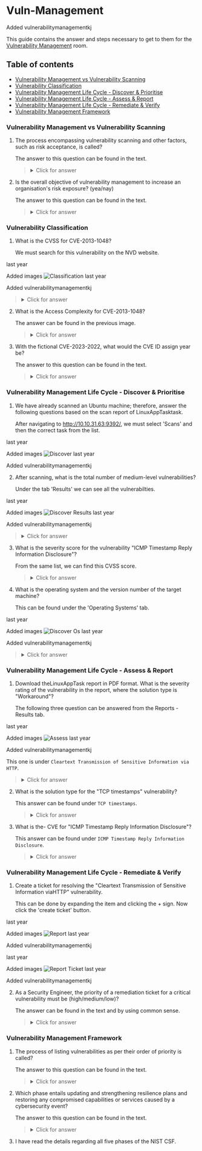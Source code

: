 # Vuln-Management

Added vulnerabilitymanagementkj

This guide contains the answer and steps necessary to get to them for the [Vulnerability Management](https://tryhackme.com/room/vulnerabilitymanagementkj) room.

## Table of contents

- [Vulnerability Management vs Vulnerability Scanning](#vulnerability-management-vs-vulnerability-scanning)
- [Vulnerability Classification](#vulnerability-classification)
- [Vulnerability Management Life Cycle - Discover & Prioritise](#vulnerability-management-life-cycle---discover-&-prioritise)
- [Vulnerability Management Life Cycle - Assess & Report](#vulnerability-management-life-cycle---assess-&-report)
- [Vulnerability Management Life Cycle - Remediate & Verify](#vulnerability-management-life-cycle---remediate-&-verify)
- [Vulnerability Management Framework](#vulnerability-management-framework)

### Vulnerability Management vs Vulnerability Scanning

1. The process encompassing vulnerability scanning and other factors, such as risk acceptance, is called?

   The answer to this question can be found in the text.

   ><details><summary>Click for answer</summary>Vulnerability Management</details>

2. Is the overall objective of vulnerability management to increase an organisation's risk exposure? (yea/nay)

   The answer to this question can be found in the text.

   ><details><summary>Click for answer</summary>nay</details>

### Vulnerability Classification

1. What is the CVSS for CVE-2013-1048?

   We must search for this vulnerability on the NVD website.

last year

Added images
   ![Classification](https://github.com/Kevinovitz/TryHackMe_Writeups/raw/main/vulnerabilitymanagementkj/Vulnerability_Management_Classification.png)
last year

Added vulnerabilitymanagementkj

   ><details><summary>Click for answer</summary>4.6</details>

2. What is the Access Complexity for CVE-2013-1048?

   The answer can be found in the previous image.

   ><details><summary>Click for answer</summary>Low</details>

3. With the fictional CVE-2023-2022, what would the CVE ID assign year be?

   The answer to this question can be found in the text.

   ><details><summary>Click for answer</summary>2023</details>

### Vulnerability Management Life Cycle - Discover & Prioritise

1. We have already scanned an Ubuntu machine; therefore, answer the following questions based on the scan report of LinuxAppTasktask.

   After navigating to http://10.10.31.63:9392/, we must select 'Scans' and then the correct task from the list.

last year

Added images
   ![Discover](https://github.com/Kevinovitz/TryHackMe_Writeups/raw/main/vulnerabilitymanagementkj/Vulnerability_Management_Discover.png)
last year

Added vulnerabilitymanagementkj

2. After scanning, what is the total number of medium-level vulnerabilities?

   Under the tab 'Results' we can see all the vulnerabilties.

last year

Added images
   ![Discover Results](https://github.com/Kevinovitz/TryHackMe_Writeups/raw/main/vulnerabilitymanagementkj/Vulnerability_Management_Discover_Results.png)
last year

Added vulnerabilitymanagementkj

   ><details><summary>Click for answer</summary>1</details>

3. What is the severity score for the vulnerability "ICMP Timestamp Reply Information Disclosure"?

   From the same list, we can find this CVSS score.

   ><details><summary>Click for answer</summary>2.1</details>

4. What is the operating system and the version number of the target machine?

   This can be found under the 'Operating Systems' tab.

last year

Added images
   ![Discover Os](https://github.com/Kevinovitz/TryHackMe_Writeups/raw/main/vulnerabilitymanagementkj/Vulnerability_Management_Discover_Os.png)
last year

Added vulnerabilitymanagementkj

   ><details><summary>Click for answer</summary>Ubuntu 20.04</details>

### Vulnerability Management Life Cycle - Assess & Report

1. Download theLinuxAppTask report in PDF format. What is the severity rating of the vulnerability in the report, where the solution type is "Workaround"?

   The following three question can be answered from the Reports - Results tab.

last year

Added images
   ![Assess](https://github.com/Kevinovitz/TryHackMe_Writeups/raw/main/vulnerabilitymanagementkj/Vulnerability_Management_Assess.png)
last year

Added vulnerabilitymanagementkj

   This one is under `Cleartext Transmission of Sensitive Information via HTTP`.

   ><details><summary>Click for answer</summary>Medium</details>

2. What is the solution type for the "TCP timestamps" vulnerability?

   This answer can be found under `TCP timestamps`.

   ><details><summary>Click for answer</summary>Mitigation</details>

3. What is the- CVE for "ICMP Timestamp Reply Information Disclosure"?

   This answer can be found under `ICMP Timestamp Reply Information Disclosure`.

   ><details><summary>Click for answer</summary>CVE-1999-0524</details>

### Vulnerability Management Life Cycle - Remediate & Verify

1. Create a ticket for resolving the "Cleartext Transmission of Sensitive Information viaHTTP" vulnerability.

   This can be done by expanding the item and clicking the + sign. Now click the 'create ticket' button.

last year

Added images
   ![Report](https://github.com/Kevinovitz/TryHackMe_Writeups/raw/main/vulnerabilitymanagementkj/Vulnerability_Management_Report.png)
last year

Added vulnerabilitymanagementkj

last year

Added images
   ![Report Ticket](https://github.com/Kevinovitz/TryHackMe_Writeups/raw/main/vulnerabilitymanagementkj/Vulnerability_Management_Report_Ticket.png)
last year

Added vulnerabilitymanagementkj

2. As a Security Engineer, the priority of a remediation ticket for a critical vulnerability must be (high/medium/low)?

   The answer can be found in the text and by using common sense.

   ><details><summary>Click for answer</summary>high</details>

### Vulnerability Management Framework

1. The process of listing vulnerabilities as per their order of priority is called?

   The answer to this question can be found in the text.

   ><details><summary>Click for answer</summary>Prioritise Vulnerabilities</details>

2. Which phase entails updating and strengthening resilience plans and restoring any compromised capabilities or services caused by a cybersecurity event?

   The answer to this question can be found in the text.

   ><details><summary>Click for answer</summary>Recover</details>

3. I have read the details regarding all five phases of the NIST CSF.
